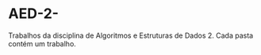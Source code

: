 # AED-2-
Trabalhos da disciplina de Algoritmos e Estruturas de Dados 2. Cada pasta contém um trabalho. 
